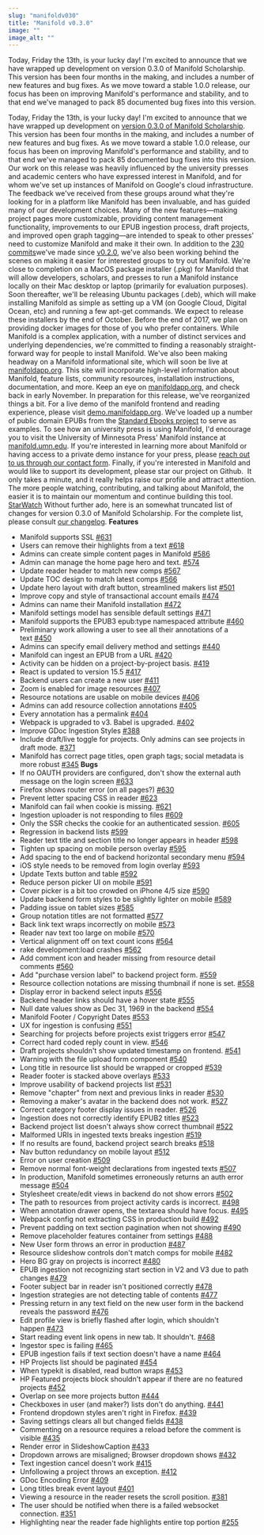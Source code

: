 ```yaml
---
slug: "manifoldv030"
title: "Manifold v0.3.0"
image: ""
image_alt: ""
---
```


Today, Friday the 13th, is your lucky day! I'm excited to announce that we have wrapped up development on version 0.3.0 of Manifold Scholarship. This version has been four months in the making, and includes a number of new features and bug fixes. As we move toward a stable 1.0.0 release, our focus has been on improving Manifold's performance and stability, and to that end we've managed to pack 85 documented bug fixes into this version.



<!--truncate-->

Today, Friday the 13th, is your lucky day! I'm excited to announce that we have wrapped up development on [version 0.3.0 of Manifold Scholarship](https://github.com/ManifoldScholar/manifold/tree/v0.3.0). This version has been four months in the making, and includes a number of new features and bug fixes. As we move toward a stable 1.0.0 release, our focus has been on improving Manifold's performance and stability, and to that end we've managed to pack 85 documented bug fixes into this version. Our work on this release was heavily influenced by the university presses and academic centers who have expressed interest in Manifold, and for whom we've set up instances of Manifold on Google's cloud infrastructure. The feedback we've received from these groups around what they're looking for in a platform like Manifold has been invaluable, and has guided many of our development choices. Many of the new features—making project pages more customizable, providing content management functionality, improvements to our EPUB ingestion process, draft projects, and improved open graph tagging—are intended to speak to other presses' need to customize Manifold and make it their own. In addition to the [230 commits](https://github.com/ManifoldScholar/manifold/compare/v0.2.0...v0.3.0)we've made since [v0.2.0](https://github.com/ManifoldScholar/manifold/tree/v0.2.0), we've also been working behind the scenes on making it easier for interested groups to try out Manifold. We're close to completion on a MacOS package installer (.pkg) for Manifold that will allow developers, scholars, and presses to run a Manifold instance locally on their Mac desktop or laptop (primarily for evaluation purposes). Soon thereafter, we'll be releasing Ubuntu packages (.deb), which will make installing Manifold as simple as setting up a VM (on Google Cloud, Digital Ocean, etc) and running a few apt-get commands. We expect to release these installers by the end of October. Before the end of 2017, we plan on providing docker images for those of you who prefer containers. While Manifold is a complex application, with a number of distinct services and underlying dependencies, we're committed to finding a reasonably straight-forward way for people to install Manifold. We've also been making headway on a Manifold informational site, which will soon be live at [manifoldapp.org](http://manifoldapp.org/coming-soon). This site will incorporate high-level information about Manifold, feature lists, community resources, installation instructions, documentation, and more. Keep an eye on [manifoldapp.org](http://manifoldapp.org), and check back in early November. In preparation for this release, we've reorganized things a bit. For a live demo of the manifold frontend and reading experience, please visit [demo.manifoldapp.org](https://demo.manifoldapp.org). We've loaded up a number of public domain EPUBs from the [Standard Ebooks project](https://standardebooks.org/) to serve as examples. To see how an university press is using Manifold, I'd encourage you to visit the University of Minnesota Press' Manifold instance at [manifold.umn.edu](https://manifold.umn.edu). If you're interested in learning more about Manifold or having access to a private demo instance for your press, please [reach out to us through our contact form](http://blog.manifoldapp.org/contact/). Finally, if you're interested in Manifold and would like to support its development, please star our project on Github.&nbsp; It only takes a minute, and it really helps raise our profile and attract attention. The more people watching, contributing, and talking about Manifold, the easier it is to maintain our momentum and continue building this tool. [Star](https://github.com/ManifoldScholar/manifold)[Watch](https://github.com/ManifoldScholar/manifold/subscription)<script async="" defer src="https://buttons.github.io/buttons.js"></script> Without further ado, here is an somewhat truncated list of changes for version 0.3.0 of Manifold Scholarship. For the complete list, please consult [our changelog](https://github.com/ManifoldScholar/manifold/blob/master/CHANGELOG.md). **Features**

- Manifold supports SSL&nbsp;[#631](https://github.com/ManifoldScholar/manifold/issues/631)
- Users can remove their highlights from a text&nbsp;[#618](https://github.com/ManifoldScholar/manifold/issues/618)
- Admins can create simple content pages in Manifold&nbsp;[#586](https://github.com/ManifoldScholar/manifold/issues/586)
- Admin can manage the home page hero and text.&nbsp;[#574](https://github.com/ManifoldScholar/manifold/issues/574)
- Update reader header to match new comps&nbsp;[#567](https://github.com/ManifoldScholar/manifold/issues/567)
- Update TOC design to match latest comps&nbsp;[#566](https://github.com/ManifoldScholar/manifold/issues/566)
- Update hero layout with draft button, streamlined makers list&nbsp;[#501](https://github.com/ManifoldScholar/manifold/issues/501)
- Improve copy and style of transactional account emails&nbsp;[#474](https://github.com/ManifoldScholar/manifold/issues/474)
- Admins can name their Manifold installation&nbsp;[#472](https://github.com/ManifoldScholar/manifold/issues/472)
- Manifold settings model has sensible default settings&nbsp;[#471](https://github.com/ManifoldScholar/manifold/issues/471)
- Manifold supports the EPUB3 epub:type namespaced attribute&nbsp;[#460](https://github.com/ManifoldScholar/manifold/issues/460)
- Preliminary work allowing a user to see all their annotations of a text&nbsp;[#450](https://github.com/ManifoldScholar/manifold/issues/450)
- Admins can specify email delivery method and settings&nbsp;[#440](https://github.com/ManifoldScholar/manifold/issues/440)
- Manifold can ingest an EPUB from a URL&nbsp;[#420](https://github.com/ManifoldScholar/manifold/issues/420)
- Activity can be hidden on a project-by-project basis.&nbsp;[#419](https://github.com/ManifoldScholar/manifold/issues/419)
- React is updated to version 15.5&nbsp;[#417](https://github.com/ManifoldScholar/manifold/issues/417)
- Backend users can create a new user&nbsp;[#411](https://github.com/ManifoldScholar/manifold/issues/411)
- Zoom is enabled for image resources&nbsp;[#407](https://github.com/ManifoldScholar/manifold/issues/407)
- Resource notations are usable on mobile devices&nbsp;[#406](https://github.com/ManifoldScholar/manifold/issues/406)
- Admins can add resource collection annotations&nbsp;[#405](https://github.com/ManifoldScholar/manifold/issues/405)
- Every annotation has a permalink&nbsp;[#404](https://github.com/ManifoldScholar/manifold/issues/404)
- Webpack is upgraded to v3. Babel is upgraded.&nbsp;[#402](https://github.com/ManifoldScholar/manifold/issues/402)
- Improve GDoc Ingestion Styles&nbsp;[#388](https://github.com/ManifoldScholar/manifold/issues/388)
- Include draft/live toggle for projects. Only admins can see projects in draft mode.&nbsp;[#371](https://github.com/ManifoldScholar/manifold/issues/371)
- Manifold has correct page titles, open graph tags; social metadata is more robust&nbsp;[#345](https://github.com/ManifoldScholar/manifold/issues/345)
**Bugs**
- If no OAUTH providers are configured, don't show the external auth message on the login screen&nbsp;[#633](https://github.com/ManifoldScholar/manifold/issues/633)
- Firefox shows router error (on all pages?)&nbsp;[#630](https://github.com/ManifoldScholar/manifold/issues/630)
- Prevent letter spacing CSS in reader&nbsp;[#623](https://github.com/ManifoldScholar/manifold/issues/623)
- Manifold can fail when cookie is missing.&nbsp;[#621](https://github.com/ManifoldScholar/manifold/issues/621)
- Ingestion uploader is not responding to files&nbsp;[#609](https://github.com/ManifoldScholar/manifold/issues/609)
- Only the SSR checks the cookie for an authenticated session.&nbsp;[#605](https://github.com/ManifoldScholar/manifold/issues/605)
- Regression in backend lists&nbsp;[#599](https://github.com/ManifoldScholar/manifold/issues/599)
- Reader text title and section title no longer appears in header&nbsp;[#598](https://github.com/ManifoldScholar/manifold/issues/598)
- Tighten up spacing on mobile person overlay&nbsp;[#595](https://github.com/ManifoldScholar/manifold/issues/595)
- Add spacing to the end of backend horizontal secondary menu&nbsp;[#594](https://github.com/ManifoldScholar/manifold/issues/594)
- iOS style needs to be removed from login overlay&nbsp;[#593](https://github.com/ManifoldScholar/manifold/issues/593)
- Update Texts button and table&nbsp;[#592](https://github.com/ManifoldScholar/manifold/issues/592)
- Reduce person picker UI on mobile&nbsp;[#591](https://github.com/ManifoldScholar/manifold/issues/591)
- Cover picker is a bit too crowded on iPhone 4/5 size&nbsp;[#590](https://github.com/ManifoldScholar/manifold/issues/590)
- Update backend form styles to be slightly lighter on mobile&nbsp;[#589](https://github.com/ManifoldScholar/manifold/issues/589)
- Padding issue on tablet sizes&nbsp;[#585](https://github.com/ManifoldScholar/manifold/issues/585)
- Group notation titles are not formatted&nbsp;[#577](https://github.com/ManifoldScholar/manifold/issues/577)
- Back link text wraps incorrectly on mobile&nbsp;[#573](https://github.com/ManifoldScholar/manifold/issues/573)
- Reader nav text too large on mobile&nbsp;[#570](https://github.com/ManifoldScholar/manifold/issues/570)
- Vertical alignment off on text count icons&nbsp;[#564](https://github.com/ManifoldScholar/manifold/issues/564)
- rake development:load crashes&nbsp;[#562](https://github.com/ManifoldScholar/manifold/issues/562)
- Add comment icon and header missing from resource detail comments&nbsp;[#560](https://github.com/ManifoldScholar/manifold/issues/560)
- Add "purchase version label" to backend project form.&nbsp;[#559](https://github.com/ManifoldScholar/manifold/issues/559)
- Resource collection notations are missing thumbnail if none is set.&nbsp;[#558](https://github.com/ManifoldScholar/manifold/issues/558)
- Display error in backend select inputs&nbsp;[#556](https://github.com/ManifoldScholar/manifold/issues/556)
- Backend header links should have a hover state&nbsp;[#555](https://github.com/ManifoldScholar/manifold/issues/555)
- Null date values show as Dec 31, 1969 in the backend&nbsp;[#554](https://github.com/ManifoldScholar/manifold/issues/554)
- Manifold Footer / Copyright Dates&nbsp;[#553](https://github.com/ManifoldScholar/manifold/issues/553)
- UX for ingestion is confusing&nbsp;[#551](https://github.com/ManifoldScholar/manifold/issues/551)
- Searching for projects before projects exist triggers error&nbsp;[#547](https://github.com/ManifoldScholar/manifold/issues/547)
- Correct hard coded reply count in view.&nbsp;[#546](https://github.com/ManifoldScholar/manifold/issues/546)
- Draft projects shouldn't show updated timestamp on frontend.&nbsp;[#541](https://github.com/ManifoldScholar/manifold/issues/541)
- Warning with the file upload form component&nbsp;[#540](https://github.com/ManifoldScholar/manifold/issues/540)
- Long title in resource list should be wrapped or cropped&nbsp;[#539](https://github.com/ManifoldScholar/manifold/issues/539)
- Reader footer is stacked above overlays&nbsp;[#533](https://github.com/ManifoldScholar/manifold/issues/533)
- Improve usability of backend projects list&nbsp;[#531](https://github.com/ManifoldScholar/manifold/issues/531)
- Remove "chapter" from next and previous links in reader&nbsp;[#530](https://github.com/ManifoldScholar/manifold/issues/530)
- Removing a maker's avatar in the backend does not work.&nbsp;[#527](https://github.com/ManifoldScholar/manifold/issues/527)
- Correct category footer display issues in reader.&nbsp;[#526](https://github.com/ManifoldScholar/manifold/issues/526)
- Ingestion does not correctly identify EPUB2 titles&nbsp;[#523](https://github.com/ManifoldScholar/manifold/issues/523)
- Backend project list doesn't always show correct thumbnail&nbsp;[#522](https://github.com/ManifoldScholar/manifold/issues/522)
- Malformed URIs in ingested texts breaks ingestion&nbsp;[#519](https://github.com/ManifoldScholar/manifold/issues/519)
- If no results are found, backend project search breaks&nbsp;[#518](https://github.com/ManifoldScholar/manifold/issues/518)
- Nav button redundancy on mobile layout&nbsp;[#512](https://github.com/ManifoldScholar/manifold/issues/512)
- Error on user creation&nbsp;[#509](https://github.com/ManifoldScholar/manifold/issues/509)
- Remove normal font-weight declarations from ingested texts&nbsp;[#507](https://github.com/ManifoldScholar/manifold/issues/507)
- In production, Manifold sometimes erroneously returns an auth error message&nbsp;[#504](https://github.com/ManifoldScholar/manifold/issues/504)
- Stylesheet create/edit views in backend do not show errors&nbsp;[#502](https://github.com/ManifoldScholar/manifold/issues/502)
- The path to resources from project activity cards is incorrect.&nbsp;[#498](https://github.com/ManifoldScholar/manifold/issues/498)
- When annotation drawer opens, the textarea should have focus.&nbsp;[#495](https://github.com/ManifoldScholar/manifold/issues/495)
- Webpack config not extracting CSS in production build&nbsp;[#492](https://github.com/ManifoldScholar/manifold/issues/492)
- Prevent padding on text section pagination when not showing&nbsp;[#490](https://github.com/ManifoldScholar/manifold/issues/490)
- Remove placeholder features container from settings&nbsp;[#488](https://github.com/ManifoldScholar/manifold/issues/488)
- New User form throws an error in production&nbsp;[#487](https://github.com/ManifoldScholar/manifold/issues/487)
- Resource slideshow controls don't match comps for mobile&nbsp;[#482](https://github.com/ManifoldScholar/manifold/issues/482)
- Hero BG gray on projects is incorrect&nbsp;[#480](https://github.com/ManifoldScholar/manifold/issues/480)
- EPUB ingestion not recognizing start section in V2 and V3 due to path changes&nbsp;[#479](https://github.com/ManifoldScholar/manifold/issues/479)
- Footer subject bar in reader isn't positioned correctly&nbsp;[#478](https://github.com/ManifoldScholar/manifold/issues/478)
- Ingestion strategies are not detecting table of contents&nbsp;[#477](https://github.com/ManifoldScholar/manifold/issues/477)
- Pressing return in any text field on the new user form in the backend reveals the password&nbsp;[#476](https://github.com/ManifoldScholar/manifold/issues/476)
- Edit profile view is briefly flashed after login, which shouldn't happen&nbsp;[#473](https://github.com/ManifoldScholar/manifold/issues/473)
- Start reading event link opens in new tab. It shouldn't.&nbsp;[#468](https://github.com/ManifoldScholar/manifold/issues/468)
- Ingestor spec is failing&nbsp;[#465](https://github.com/ManifoldScholar/manifold/issues/465)
- EPUB ingestion fails if text section doesn't have a name&nbsp;[#464](https://github.com/ManifoldScholar/manifold/issues/464)
- HP Projects list should be paginated&nbsp;[#454](https://github.com/ManifoldScholar/manifold/issues/454)
- When typekit is disabled, read button wraps&nbsp;[#453](https://github.com/ManifoldScholar/manifold/issues/453)
- HP Featured projects block shouldn't appear if there are no featured projects&nbsp;[#452](https://github.com/ManifoldScholar/manifold/issues/452)
- Overlap on see more projects button&nbsp;[#444](https://github.com/ManifoldScholar/manifold/issues/444)
- Checkboxes in user (and maker?) lists don't do anything.&nbsp;[#441](https://github.com/ManifoldScholar/manifold/issues/441)
- Frontend dropdown styles aren't right in Firefox.&nbsp;[#439](https://github.com/ManifoldScholar/manifold/issues/439)
- Saving settings clears all but changed fields&nbsp;[#438](https://github.com/ManifoldScholar/manifold/issues/438)
- Commenting on a resource requires a reload before the comment is visible&nbsp;[#435](https://github.com/ManifoldScholar/manifold/issues/435)
- Render error in SlideshowCaption&nbsp;[#433](https://github.com/ManifoldScholar/manifold/issues/433)
- Dropdown arrows are misaligned; Browser dropdown shows&nbsp;[#432](https://github.com/ManifoldScholar/manifold/issues/432)
- Text ingestion cancel doesn't work&nbsp;[#415](https://github.com/ManifoldScholar/manifold/issues/415)
- Unfollowing a project throws an exception.&nbsp;[#412](https://github.com/ManifoldScholar/manifold/issues/412)
- GDoc Encoding Error&nbsp;[#409](https://github.com/ManifoldScholar/manifold/issues/409)
- Long titles break event layout&nbsp;[#401](https://github.com/ManifoldScholar/manifold/issues/401)
- Viewing a resource in the reader resets the scroll position.&nbsp;[#381](https://github.com/ManifoldScholar/manifold/issues/381)
- The user should be notified when there is a failed websocket connection.&nbsp;[#351](https://github.com/ManifoldScholar/manifold/issues/351)
- Highlighting near the reader fade highlights entire top portion&nbsp;[#255](https://github.com/ManifoldScholar/manifold/issues/255)


